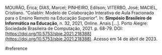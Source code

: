 MOURÃO, Érica; DIAS, Marcel; PINHEIRO, Edilson; VITERBO, José; MACIEL, Cristiano. “ColabIn: Modelo de Colaboração Interativa de Aula Fracionada para o Ensino Remoto na Educação Superior”. In: **Simpósio Brasileiro de Informática na Educação**, n. 32, 2021, Online. Anais [...]. Porto Alegre: Sociedade Brasileira de Computação, 2021. p. 68-79. DOI: [https://doi.org/10.5753/sbie.2021.218388](https://doi.org/10.5753/sbie.2021.218388). Acesso em 14 de abril de 2023.

#reference